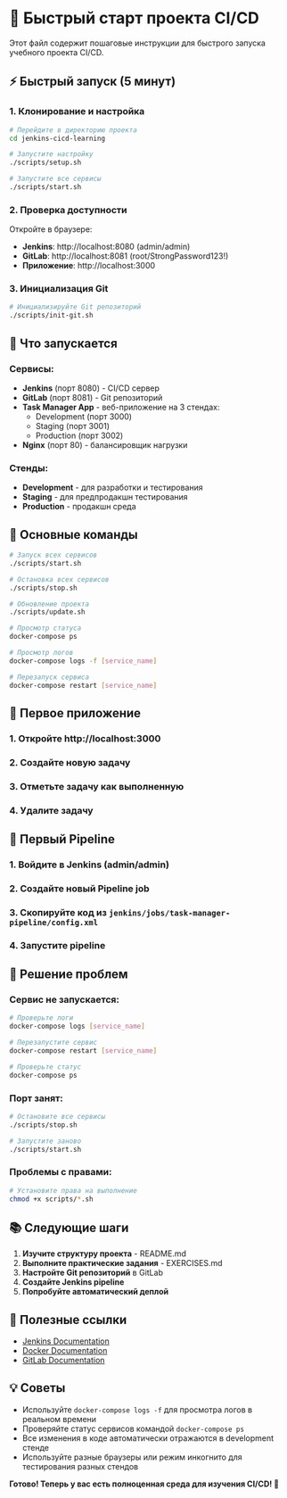 # 🚀 Быстрый старт проекта CI/CD

Этот файл содержит пошаговые инструкции для быстрого запуска учебного проекта CI/CD.

## ⚡ Быстрый запуск (5 минут)

### 1. Клонирование и настройка
```bash
# Перейдите в директорию проекта
cd jenkins-cicd-learning

# Запустите настройку
./scripts/setup.sh

# Запустите все сервисы
./scripts/start.sh
```

### 2. Проверка доступности
Откройте в браузере:
- **Jenkins**: http://localhost:8080 (admin/admin)
- **GitLab**: http://localhost:8081 (root/StrongPassword123!)
- **Приложение**: http://localhost:3000

### 3. Инициализация Git
```bash
# Инициализируйте Git репозиторий
./scripts/init-git.sh
```

## 🐳 Что запускается

### Сервисы:
- **Jenkins** (порт 8080) - CI/CD сервер
- **GitLab** (порт 8081) - Git репозиторий
- **Task Manager App** - веб-приложение на 3 стендах:
  - Development (порт 3000)
  - Staging (порт 3001)
  - Production (порт 3002)
- **Nginx** (порт 80) - балансировщик нагрузки

### Стенды:
- **Development** - для разработки и тестирования
- **Staging** - для предпродакшн тестирования
- **Production** - продакшн среда

## 🔧 Основные команды

```bash
# Запуск всех сервисов
./scripts/start.sh

# Остановка всех сервисов
./scripts/stop.sh

# Обновление проекта
./scripts/update.sh

# Просмотр статуса
docker-compose ps

# Просмотр логов
docker-compose logs -f [service_name]

# Перезапуск сервиса
docker-compose restart [service_name]
```

## 📱 Первое приложение

### 1. Откройте http://localhost:3000
### 2. Создайте новую задачу
### 3. Отметьте задачу как выполненную
### 4. Удалите задачу

## 🎯 Первый Pipeline

### 1. Войдите в Jenkins (admin/admin)
### 2. Создайте новый Pipeline job
### 3. Скопируйте код из `jenkins/jobs/task-manager-pipeline/config.xml`
### 4. Запустите pipeline

## 🚨 Решение проблем

### Сервис не запускается:
```bash
# Проверьте логи
docker-compose logs [service_name]

# Перезапустите сервис
docker-compose restart [service_name]

# Проверьте статус
docker-compose ps
```

### Порт занят:
```bash
# Остановите все сервисы
./scripts/stop.sh

# Запустите заново
./scripts/start.sh
```

### Проблемы с правами:
```bash
# Установите права на выполнение
chmod +x scripts/*.sh
```

## 📚 Следующие шаги

1. **Изучите структуру проекта** - README.md
2. **Выполните практические задания** - EXERCISES.md
3. **Настройте Git репозиторий** в GitLab
4. **Создайте Jenkins pipeline**
5. **Попробуйте автоматический деплой**

## 🔗 Полезные ссылки

- [Jenkins Documentation](https://www.jenkins.io/doc/)
- [Docker Documentation](https://docs.docker.com/)
- [GitLab Documentation](https://docs.gitlab.com/)

## 💡 Советы

- Используйте `docker-compose logs -f` для просмотра логов в реальном времени
- Проверяйте статус сервисов командой `docker-compose ps`
- Все изменения в коде автоматически отражаются в development стенде
- Используйте разные браузеры или режим инкогнито для тестирования разных стендов

**Готово! Теперь у вас есть полноценная среда для изучения CI/CD! 🎉**
